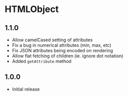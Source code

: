 # HTMLObject

## 1.1.0

- Allow camelCased setting of attributes
- Fix a bug in numerical attributes (min, max, etc)
- Fix JSON attributes being encoded on rendering
- Allow flat fetching of children (ie. ignore dot notation)
- Added `getAttribute` method

## 1.0.0

- Initial release